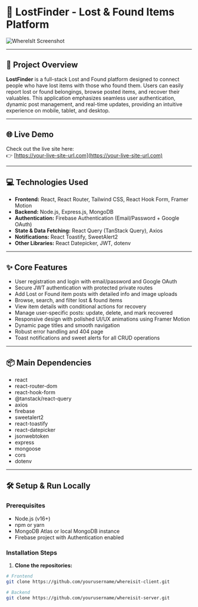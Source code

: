 # 📍 LostFinder - Lost & Found Items Platform

![WhereIsIt Screenshot](./screenshot.png)

---

## 🚀 Project Overview

**LostFinder** is a full-stack Lost and Found platform designed to connect people who have lost items with those who found them. Users can easily report lost or found belongings, browse posted items, and recover their valuables. This application emphasizes seamless user authentication, dynamic post management, and real-time updates, providing an intuitive experience on mobile, tablet, and desktop.

---

## 🌐 Live Demo

Check out the live site here:  
👉 [https://your-live-site-url.com](https://your-live-site-url.com)

---

## 💻 Technologies Used

- **Frontend:** React, React Router, Tailwind CSS, React Hook Form, Framer Motion  
- **Backend:** Node.js, Express.js, MongoDB  
- **Authentication:** Firebase Authentication (Email/Password + Google OAuth)  
- **State & Data Fetching:** React Query (TanStack Query), Axios  
- **Notifications:** React Toastify, SweetAlert2  
- **Other Libraries:** React Datepicker, JWT, dotenv

---

## ✨ Core Features

- User registration and login with email/password and Google OAuth  
- Secure JWT authentication with protected private routes  
- Add Lost or Found item posts with detailed info and image uploads  
- Browse, search, and filter lost & found items  
- View item details with conditional actions for recovery  
- Manage user-specific posts: update, delete, and mark recovered  
- Responsive design with polished UI/UX animations using Framer Motion  
- Dynamic page titles and smooth navigation  
- Robust error handling and 404 page  
- Toast notifications and sweet alerts for all CRUD operations  

---

## 📦 Main Dependencies

- react  
- react-router-dom  
- react-hook-form  
- @tanstack/react-query  
- axios  
- firebase  
- sweetalert2  
- react-toastify  
- react-datepicker  
- jsonwebtoken  
- express  
- mongoose  
- cors  
- dotenv  

---

## 🛠️ Setup & Run Locally

### Prerequisites

- Node.js (v16+)  
- npm or yarn  
- MongoDB Atlas or local MongoDB instance  
- Firebase project with Authentication enabled

### Installation Steps

1. **Clone the repositories:**

```bash
# Frontend
git clone https://github.com/yourusername/whereisit-client.git

# Backend
git clone https://github.com/yourusername/whereisit-server.git
